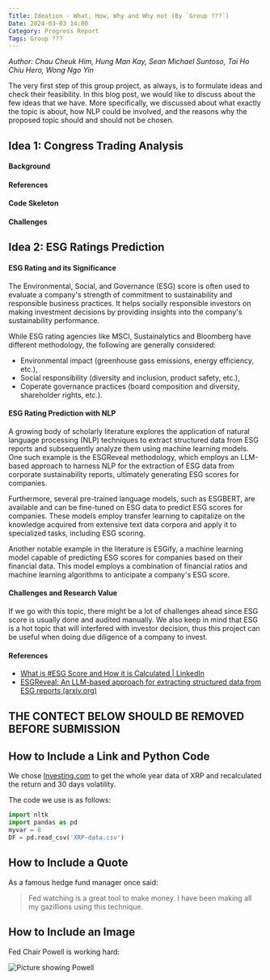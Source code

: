 ```yaml
---
Title: Ideation - What, How, Why and Why not (By `Group ???`)
Date: 2024-03-03 14:00
Category: Progress Report
Tags: Group ???
---
```


_Author: Chau Cheuk Him, Hung Man Kay, Sean Michael Suntoso, Tai Ho Chiu Hero, Wong Ngo Yin_

The very first step of this group project, as always, is to formulate ideas and check their feasibility. In this blog post, we would like to discuss about the few ideas that we have. More specifically, we discussed about what exactly the topic is about, how NLP could be involved, and the reasons why the proposed topic should and should not be chosen.

## Idea 1: Congress Trading Analysis

#### Background

#### References

#### Code Skeleton

#### Challenges

## Idea 2: ESG Ratings Prediction

#### ESG Rating and its Significance 

The Environmental, Social, and Governance (ESG) score is often used to evaluate a company's strength of commitment to  sustainability and responsible business practices. It helps socially responsible investors on making investment decisions by providing insights into the company's sustainability performance.

While ESG rating agencies like MSCI, Sustainalytics and Bloomberg have different methodology, the following are generally considered:
- Environmental impact (greenhouse gass emissions, energy efficiency, etc.),
- Social responsibility (diversity and inclusion, product safety, etc.),
- Coperate governance practices (board composition and diversity, shareholder rights, etc.).

#### ESG Rating Prediction with NLP

A growing body of scholarly literature explores the application of natural language processing (NLP) techniques to extract structured data from ESG reports and subsequently analyze them using machine learning models. One such example is the ESGReveal methodology, which employs an LLM-based approach to harness NLP for the extraction of ESG data from corporate sustainability reports, ultimately generating ESG scores for companies.

Furthermore, several pre-trained language models, such as ESGBERT, are available and can be fine-tuned on ESG data to predict ESG scores for companies. These models employ transfer learning to capitalize on the knowledge acquired from extensive text data corpora and apply it to specialized tasks, including ESG scoring.

Another notable example in the literature is ESGify, a machine learning model capable of predicting ESG scores for companies based on their financial data. This model employs a combination of financial ratios and machine learning algorithms to anticipate a company's ESG score.

#### Challenges and Research Value

If we go with this topic, there might be a lot of challenges ahead since ESG score is usually done and audited manually. We also keep in mind that ESG is a hot topic that will interfered with investor decision, thus this project can be useful when doing due diligence of a company to invest.

#### References
- [What is #ESG Score and How it is Calculated | LinkedIn](https://www.linkedin.com/pulse/whats-esg-score-how-calculated-koviid-sharma/)
- [ESGReveal: An LLM-based approach for extracting structured data from ESG reports (arxiv.org)](https://arxiv.org/html/2312.17264v1)

## THE CONTECT BELOW SHOULD BE REMOVED BEFORE SUBMISSION

## How to Include a Link and Python Code

We chose [Investing.com](http://www.investing.com) to get the whole
year data of XRP and recalculated the return and 30 days volatility.

The code we use is as follows:
```python
import nltk
import pandas as pd
myvar = 8
DF = pd.read_csv('XRP-data.csv')
```


## How to Include a Quote

As a famous hedge fund manager once said:
>Fed watching is a great tool to make money. I have been making all my
>gazillions using this technique.



## How to Include an Image

Fed Chair Powell is working hard:

![Picture showing Powell]({static}/images/group-Fintech-Disruption_Powell.jpeg)
